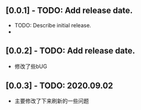 ## [0.0.1] - TODO: Add release date.

* TODO: Describe initial release.
* 
## [0.0.2] - TODO: Add release date.

* 修改了些bUG

## [0.0.3] - TODO: 2020.09.02
* 主要修改了下来刷新的一些问题